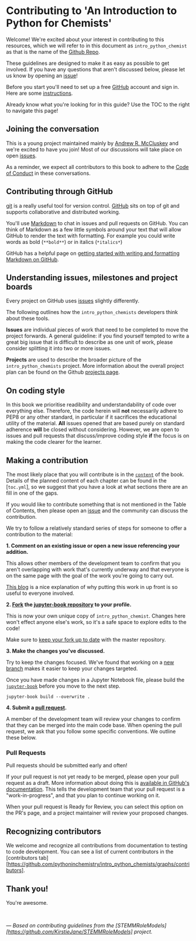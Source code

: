 # Contributing to 'An Introduction to Python for Chemists'

Welcome! We're excited about your interest in contributing to this resources, which we will refer to in this document as `intro_python_chemist` as that is the name of the [Github Repo](https://github.com/pythoninchemistry/intro_python_chemists/). 

These guidelines are designed to make it as easy as possible to get involved.
If you have any questions that aren't discussed below, please let us know by opening an [issue](https://github.com/pythoninchemistry/intro_python_chemists/issues)!

Before you start you'll need to set up a free [GitHub](https://github.com/) account and sign in.
Here are some [instructions](https://help.github.com/articles/signing-up-for-a-new-github-account).

Already know what you're looking for in this guide? Use the TOC to the right to navigate this page!

## Joining the conversation

This is a young project maintained mainly by [Andrew R. McCluskey](https://github.com/arm61) and we're excited to have you join!
Most of our discussions will take place on open [issues](https://github.com/pythoninchemistry/intro_python_chemists/issues).

As a reminder, we expect all contributors to this book to adhere to the [Code of Conduct](https://github.com/pythoninchemistry/intro_python_chemists/blob/master/CODE_OF_CONDUCT.md) in these conversations.

## Contributing through GitHub

[git](https://git-scm.com) is a really useful tool for version control.
[GitHub](https://github.com) sits on top of git and supports collaborative and distributed working.

You'll use [Markdown](https://daringfireball.net/projects/markdown) to chat in issues and pull requests on GitHub.
You can think of Markdown as a few little symbols around your text that will allow GitHub to render the text with formatting.
For example you could write words as bold (`**bold**`) or in italics (`*italics*`)

GitHub has a helpful page on [getting started with writing and formatting Markdown on GitHub](https://help.github.com/articles/getting-started-with-writing-and-formatting-on-github).

## Understanding issues, milestones and project boards

Every project on GitHub uses [issues](https://github.com/pythoninchemistry/intro_python_chemists/issues) slightly differently.

The following outlines how the `intro_python_chemists` developers think about these tools.

**Issues** are individual pieces of work that need to be completed to move the project forwards.
A general guideline: if you find yourself tempted to write a great big issue that
is difficult to describe as one unit of work, please consider splitting it into two or more issues.

**Projects** are used to describe the broader picture of the `intro_python_chemists` project. 
More information about the overall project plan can be found on the Github [projects page](https://github.com/pythoninchemistry/intro_python_chemists/projects). 

## On coding style

In this book we prioritise readibility and understandability of code over everything else. 
Therefore, the code herein will **not** necessarily adhere to PEP8 or any other standard, in particular if it sacrifices the educational utility of the material. 
**All** issues opened that are based purely on standard adherence **will** be closed without considering.
However, we are open to issues and pull requests that discuss/improve coding style **if** the focus is on making the code clearer for the learner. 

## Making a contribution

The most likely place that you will contribute is in the [`content`](https://github.com/pythoninchemistry/intro_python_chemists/tree/master/content) of the book. 
Details of the planned content of each chapter can be found in the [`toc.yml`], so we suggest that you have a look at what sections there are an fill in one of the gaps. 

If you would like to contribute something that is not mentioned in the Table of Contents, then please open an [issue](https://github.com/pythoninchemistry/intro_python_chemists/issues/new/choose) and the community can discuss the contribution. 

We try to follow a relatively standard series of steps for someone to offer a contribution to the material: 

**1. Comment on an existing issue or open a new issue referencing your addition.**

This allows other members of the development team to confirm that you aren't overlapping with work that's currently underway and that everyone is on the same page with the goal of the work you're going to carry out.

[This blog](https://www.igvita.com/2011/12/19/dont-push-your-pull-requests/) is a nice explanation of why putting this work in up front is so useful to everyone involved.

**2. [Fork](https://help.github.com/articles/fork-a-repo/) the [jupyter-book repository](https://github.com/pythoninchemistry/intro_python_chemists) to your profile.**

This is now your own unique copy of `intro_python_chemist`.
Changes here won't effect anyone else's work, so it's a safe space to explore edits to the code!

Make sure to [keep your fork up to date](https://help.github.com/articles/syncing-a-fork/) with the master repository.

**3. Make the changes you've discussed.**

Try to keep the changes focused.
We've found that working on a [new branch](https://help.github.com/articles/creating-and-deleting-branches-within-your-repository/) makes it easier to keep your changes targeted.

Once you have made changes in a Jupyter Notebook file, please build the [`jupyter-book`](https://jupyterbook.org/intro.html) before you move to the next step. 

```
jupyter-book build --overwrite .
```

**4. Submit a [pull request](https://help.github.com/articles/creating-a-pull-request/).**

A member of the development team will review your changes to confirm that they can be merged into the main code base.
When opening the pull request, we ask that you follow some specific conventions.
We outline these below.

### Pull Requests

Pull requests should be submitted early and often!

If your pull request is not yet ready to be merged, please open your pull request as a draft.
More information about doing this is [available in GitHub's documentation](https://help.github.com/articles/about-pull-requests/#draft-pull-requests).
This tells the development team that your pull request is a "work-in-progress",
and that you plan to continue working on it.

When your pull request is Ready for Review, you can select this option on the PR's page,
and a project maintainer will review your proposed changes.

## Recognizing contributors

We welcome and recognize all contributions from documentation to testing to code development.
You can see a list of current contributors in the [contributors tab][https://github.com/pythoninchemistry/intro_python_chemists/graphs/contributors].

## Thank you!

You're awesome.

<br>

*&mdash; Based on contributing guidelines from the [STEMMRoleModels][https://github.com/KirstieJane/STEMMRoleModels] project.*
